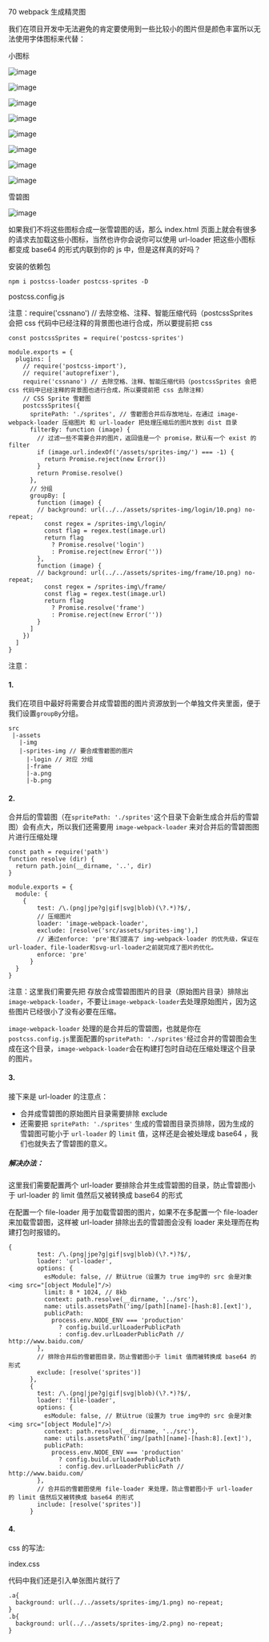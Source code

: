 70 webpack 生成精灵图

我们在项目开发中无法避免的肯定要使用到一些比较小的图片但是颜色丰富所以无法使用字体图标来代替：

小图标

![image](http://i1.fuimg.com/717460/8bd35f0f89cf99c9.png)

![image](http://i1.fuimg.com/717460/93b979f54fead92d.png)

![image](http://i1.fuimg.com/717460/b35d81ab8a591504.png)

![image](http://i1.fuimg.com/717460/893580c01ea085f3.png)

![image](http://i1.fuimg.com/717460/dddf034bdba096bd.png)

![image](http://i1.fuimg.com/717460/621140f8f95172a2.png)

![image](http://i1.fuimg.com/717460/f44dd7c2abefb690.png)

![image](http://i1.fuimg.com/717460/a6461edecebed1fa.png)

雪碧图

![image](http://i1.fuimg.com/717460/0195bac9774d663e.png)

如果我们不将这些图标合成一张雪碧图的话，那么 index.html 页面上就会有很多的请求去加载这些小图标，当然也许你会说你可以使用 url-loader 把这些小图标都变成 base64 的形式内联到你的 js 中，但是这样真的好吗？

安装的依赖包

```
npm i postcss-loader postcss-sprites -D
```

postcss.config.js

注意：require('cssnano') // 去除空格、注释、智能压缩代码（postcssSprites 会把 css 代码中已经注释的背景图也进行合成，所以要提前把 css

```
const postcssSprites = require('postcss-sprites')

module.exports = {
  plugins: [
    // require('postcss-import'),
    // require('autoprefixer'),
    require('cssnano') // 去除空格、注释、智能压缩代码（postcssSprites 会把 css 代码中已经注释的背景图也进行合成，所以要提前把 css 去除注释）
    // CSS Sprite 雪碧图
    postcssSprites({
      spritePath: './sprites', // 雪碧图合并后存放地址，在通过 image-webpack-loader 压缩图片 和 url-loader 把处理压缩后的图片放到 dist 目录
      filterBy: function (image) {
        // 过滤一些不需要合并的图片，返回值是一个 promise，默认有一个 exist 的 filter
        if (image.url.indexOf('/assets/sprites-img/') === -1) {
          return Promise.reject(new Error())
        }
        return Promise.resolve()
      },
      // 分组
      groupBy: [
        function (image) {
        // background: url(../../assets/sprites-img/login/10.png) no-repeat;
          const regex = /sprites-img\/login/
          const flag = regex.test(image.url)
          return flag
            ? Promise.resolve('login')
            : Promise.reject(new Error(''))
        },
        function (image) {
        // background: url(../../assets/sprites-img/frame/10.png) no-repeat;
          const regex = /sprites-img\/frame/
          const flag = regex.test(image.url)
          return flag
            ? Promise.resolve('frame')
            : Promise.reject(new Error(''))
        }
      ]
    })
  ]
}

```

注意：

#### 1.

我们在项目中最好将需要合并成雪碧图的图片资源放到一个单独文件夹里面，便于我们设置`groupBy`分组。

```
src
 |-assets
   |-img
   |-sprites-img // 要合成雪碧图的图片
     |-login // 对应 分组
     |-frame
     |-a.png
     |-b.png
```

#### 2.

合并后的雪碧图（在`spritePath: './sprites'`这个目录下会新生成合并后的雪碧图）会有点大，所以我们还需要用 `image-webpack-loader` 来对合并后的雪碧图图片进行压缩处理


```
const path = require('path')
function resolve (dir) {
  return path.join(__dirname, '..', dir)
}

module.exports = {
  module: {
    {
        test: /\.(png|jpe?g|gif|svg|blob)(\?.*)?$/,
        // 压缩图片
        loader: 'image-webpack-loader',
        exclude: [resolve('src/assets/sprites-img'),]
        // 通过enforce: 'pre'我们提高了 img-webpack-loader 的优先级，保证在url-loader、file-loader和svg-url-loader之前就完成了图片的优化。
        enforce: 'pre'
      }
  }
}
```

注意：这里我们需要先把 存放合成雪碧图图片的目录（原始图片目录）排除出`image-webpack-loader`，不要让`image-webpack-loader`去处理原始图片，因为这些图片已经很小了没有必要在压缩。

`image-webpack-loader` 处理的是合并后的雪碧图，也就是你在`postcss.config.js`里面配置的`spritePath: './sprites'`经过合并的雪碧图会生成在这个目录，`image-webpack-loader`会在构建打包时自动在压缩处理这个目录的图片。


#### 3.

接下来是 url-loader 的注意点：

- 合并成雪碧图的原始图片目录需要排除 exclude
- 还需要把 `spritePath: './sprites'` 生成的雪碧图目录页排除，因为生成的雪碧图可能小于 `url-loader` 的 `limit` 值，这样还是会被处理成 base64 ，我们也就失去了雪碧图的意义。

##### 解决办法：

这里我们需要配置两个 url-loader 要排除合并生成雪碧图的目录，防止雪碧图小于 url-loader 的 limit 值然后又被转换成 base64 的形式

在配置一个 file-loader 用于加载雪碧图的图片，如果不在多配置一个 file-loader 来加载雪碧图，这样被 url-loader 排除出去的雪碧图会没有 loader 来处理而在构建打包时报错的。

```
{
        test: /\.(png|jpe?g|gif|svg|blob)(\?.*)?$/,
        loader: 'url-loader',
        options: {
          esModule: false, // 默认true（设置为 true img中的 src 会是对象 <img src="[object Module]"/>）
          limit: 8 * 1024, // 8kb
          context: path.resolve(__dirname, '../src'),
          name: utils.assetsPath('img/[path][name]-[hash:8].[ext]'),
          publicPath:
            process.env.NODE_ENV === 'production'
              ? config.build.urlLoaderPublicPath
              : config.dev.urlLoaderPublicPath // http://www.baidu.com/
        },
        // 排除合并后的雪碧图目录，防止雪碧图小于 limit 值而被转换成 base64 的形式
        exclude: [resolve('sprites')]
      },
      {
        test: /\.(png|jpe?g|gif|svg|blob)(\?.*)?$/,
        loader: 'file-loader',
        options: {
          esModule: false, // 默认true（设置为 true img中的 src 会是对象 <img src="[object Module]"/>）
          context: path.resolve(__dirname, '../src'),
          name: utils.assetsPath('img/[path][name]-[hash:8].[ext]'),
          publicPath:
            process.env.NODE_ENV === 'production'
              ? config.build.urlLoaderPublicPath
              : config.dev.urlLoaderPublicPath // http://www.baidu.com/
        },
        // 合并后的雪碧图使用 file-loader 来处理，防止雪碧图小于 url-loader 的 limit 值然后又被转换成 base64 的形式
        include: [resolve('sprites')]
      }
```

#### 4.

css 的写法:

index.css

代码中我们还是引入单张图片就行了

```
.a{
  background: url(../../assets/sprites-img/1.png) no-repeat;
}
.b{
  background: url(../../assets/sprites-img/2.png) no-repeat;
}
```


